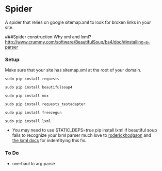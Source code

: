 Spider
======
A spider that relies on google sitemap.xml to look for broken links in your site.

###Spider construction
Why xml and lxml?
http://www.crummy.com/software/BeautifulSoup/bs4/doc/#installing-a-parser

### Setup
Make sure that your site has sitemap.xml at the root of your domain.

```
sudo pip install requests

sudo pip install beautifulsoup4

sudo pip install mox

sudo pip install requests_testadapter

sudo pip install freezegun

sudo pip install lxml

```
* You may need to use STATIC_DEPS=true pip install lxml if beautiful soup fails to recognize your lxml parser much love to [roderickhodgson](http://roderickhodgson.com/blog/2012/10/27/building-python-lxml-on-mac-os-x-10-dot-7) and [the lxml docs](http://lxml.de/installation.html) for indenfitying this fix.

### To Do
* overhaul to arg parse
